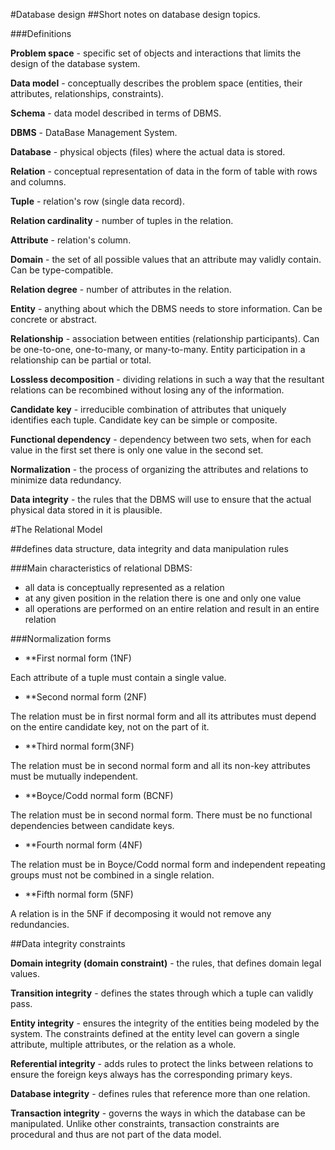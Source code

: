 #Database design
##Short notes on database design topics.

###Definitions

**Problem space** - specific set of objects and interactions that limits the design of the database system.

**Data model** - conceptually describes the problem space (entities, their attributes, relationships, constraints).

**Schema** - data model described in terms of DBMS.

**DBMS** - DataBase Management System.

**Database** - physical objects (files) where the actual data is stored.

**Relation** - conceptual representation of data in the form of table with rows and columns.

**Tuple** - relation's row (single data record).

**Relation cardinality** - number of tuples in the relation.

**Attribute** - relation's column.

**Domain** - the set of all possible values that an attribute may validly contain. Can be type-compatible.

**Relation degree** - number of attributes in the relation.

**Entity** - anything about which the DBMS needs to store information. Can be concrete or abstract.

**Relationship** - association between entities (relationship participants). Can be one-to-one, one-to-many, or many-to-many. Entity participation in a relationship can be partial or total.

**Lossless decomposition** - dividing relations in such a way that the resultant relations can be recombined without losing any of the information.

**Candidate key** - irreducible combination of attributes that uniquely identifies each tuple. Candidate key can be simple or composite.

**Functional dependency** - dependency between two sets, when for each value in the first set there is only one value in the second set.

**Normalization** - the process of organizing the attributes and relations to minimize data redundancy.

**Data integrity** - the rules that the DBMS will use to ensure that the actual physical data stored in it is plausible.

#The Relational Model

##defines data structure, data integrity and data manipulation rules

###Main characteristics of relational DBMS:

- all data is conceptually represented as a relation
- at any given position in the relation there is one and only one value
- all operations are performed on an entire relation and result in an entire relation

###Normalization forms

- **First normal form (1NF)

Each attribute of a tuple must contain a single value.

- **Second normal form (2NF)

The relation must be in first normal form and all its attributes must depend on the entire candidate key, not on the part of it.

- **Third normal form(3NF)

The relation must be in second normal form and all its non-key attributes must be mutually independent.

- **Boyce/Codd normal form (BCNF)

The relation must be in second normal form. There must be no functional dependencies between candidate keys.

- **Fourth normal form (4NF)

The relation must be in Boyce/Codd normal form and independent repeating groups must not be combined in a single relation.

- **Fifth normal form (5NF)

A relation is in the 5NF if decomposing it would not remove any redundancies.

##Data integrity constraints

**Domain integrity (domain constraint)** - the rules, that defines domain legal values.

**Transition integrity** - defines the states through which a tuple can validly pass.

**Entity integrity** - ensures the integrity of the entities being modeled by the system. The constraints defined at the entity level can govern a single attribute, multiple attributes, or the relation as a whole.

**Referential integrity** - adds rules to protect the links between relations to ensure the foreign keys always has the corresponding primary keys.

**Database integrity** - defines rules that reference more than one relation.

**Transaction integrity** - governs the ways in which the database can be manipulated. Unlike other constraints, transaction constraints are procedural and thus are not part of the data model.

